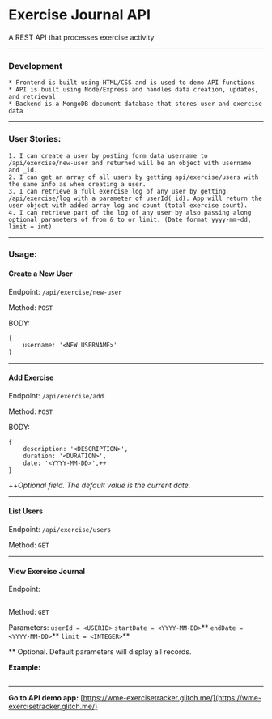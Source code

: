 # Exercise Journal API

A REST API that processes exercise activity

---
### Development
    * Frontend is built using HTML/CSS and is used to demo API functions
    * API is built using Node/Express and handles data creation, updates, and retrieval
    * Backend is a MongoDB document database that stores user and exercise data

---
### User Stories:
    1. I can create a user by posting form data username to /api/exercise/new-user and returned will be an object with username and _id.
    2. I can get an array of all users by getting api/exercise/users with the same info as when creating a user.
    3. I can retrieve a full exercise log of any user by getting /api/exercise/log with a parameter of userId(_id). App will return the user object with added array log and count (total exercise count).
    4. I can retrieve part of the log of any user by also passing along optional parameters of from & to or limit. (Date format yyyy-mm-dd, limit = int)

---
### Usage:
#### Create a New User
Endpoint:
```/api/exercise/new-user```

Method: 
```POST```

BODY:
```
{
    username: '<NEW USERNAME>'
}
```
---
#### Add Exercise
Endpoint:
```/api/exercise/add```

Method: 
```POST```

BODY:
```
{
    description: '<DESCRIPTION>',
    duration: '<DURATION>',
    date: '<YYYY-MM-DD>',++
}
```
++*Optional field. The default value is the current date.*

---
#### List Users
Endpoint:
```/api/exercise/users```

Method: 
```GET```

---
#### View Exercise Journal
Endpoint:
```/api/exercise/log
```

Method:
```GET```

Parameters:
```userId = <USERID>```
```startDate = <YYYY-MM-DD>```**
```endDate = <YYYY-MM-DD>```**
```limit = <INTEGER>```**

** Optional. Default parameters will display all records.

**Example:**
```/api/exercise/log?userId=sammy&startDate=2018-05-01&endDate=2018-05-31&limit=5
```

---
**Go to API demo app:**
[https://wme-exercisetracker.glitch.me/](https://wme-exercisetracker.glitch.me/)
